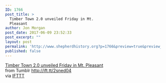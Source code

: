 ```yaml
---
ID: 1766
post_title: >
  Timber Town 2.0 unveiled Friday in Mt.
  Pleasant
author: Jon Morgan
post_date: 2017-06-09 23:52:33
post_excerpt: ""
layout: post
permalink: 'http://www.shepherdhistory.org?p=1766&preview=true&preview_id=1766'
published: false
---
```

<a href="http://ift.tt/2r4bi8O">Timber Town 2.0 unveiled Friday in Mt. Pleasant</a><br>
from Tumblr http://ift.tt/2sned04<br>
via <a href="http://ift.tt/1c4nCfM">IFTTT</a>